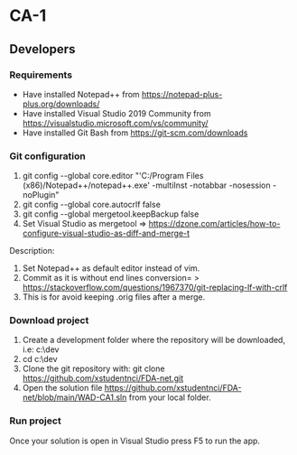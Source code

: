 # CA-1

## Developers
### Requirements
* Have installed Notepad++ from https://notepad-plus-plus.org/downloads/
* Have installed Visual Studio 2019 Community from https://visualstudio.microsoft.com/vs/community/
* Have installed Git Bash from https://git-scm.com/downloads

### Git configuration
1. git config --global core.editor "'C:/Program Files (x86)/Notepad++/notepad++.exe' -multiInst -notabbar -nosession -noPlugin"
2. git config --global core.autocrlf false
3. git config --global mergetool.keepBackup false
4. Set Visual Studio as mergetool => https://dzone.com/articles/how-to-configure-visual-studio-as-diff-and-merge-t

Description: 
1. Set Notepad++ as default editor instead of vim.
2. Commit as it is without end lines conversion= > https://stackoverflow.com/questions/1967370/git-replacing-lf-with-crlf
3. This is for avoid keeping .orig files after a merge.

### Download project
1. Create a development folder where the repository will be downloaded, i.e: c:\dev
2. cd c:\dev
3. Clone the git repository with: git clone https://github.com/xstudentnci/FDA-net.git
4. Open the solution file https://github.com/xstudentnci/FDA-net/blob/main/WAD-CA1.sln from your local folder.

### Run project
Once your solution is open in Visual Studio press F5 to run the app.

